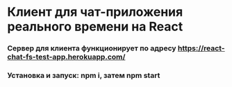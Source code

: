 # Клиент для чат-приложения реального времени на React

### Сервер для клиента функционирует по адресу https://react-chat-fs-test-app.herokuapp.com/
### Установка и запуск: npm i, затем npm start
